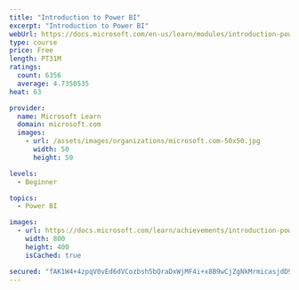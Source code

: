 ```yaml
---
title: "Introduction to Power BI"
excerpt: "Introduction to Power BI"
webUrl: https://docs.microsoft.com/en-us/learn/modules/introduction-power-bi/
type: course
price: Free
length: PT31M
ratings:
  count: 6356
  average: 4.7350535
heat: 63

provider:
  name: Microsoft Learn
  domain: microsoft.com
  images:
    - url: /assets/images/organizations/microsoft.com-50x50.jpg
      width: 50
      height: 50

levels:
  - Beginner

topics:
  - Power BI

images:
  - url: https://docs.microsoft.com/learn/achievements/introduction-power-bi-social.png
    width: 800
    height: 400
    isCached: true

secured: "fAK1W4+4zpqV0vEd6dVCozbsh5bQraDxWjMF4i+x8B9wCjZgNkMrmicasjdD9mxGfu2fYvsV+jyz7UO4Ylb1e3MCe05Cbjwl5vfgc05NEP6IgkVHVuhQb7u2lh56s9j0XrmVH3h4QQSmeICXwDW7PvowNAiUi8mbDSYZkC0kbJZpp7XqI5hm+2MahjiFEFAxZMnkxA7Tx+HJKAU3axDmurGEE7O/fqYhLXP3Kk1fM5z9f9vX+PC1xdRrdNxuVslpW62nT6Iawq2EbvBpE44rGgssAR48u+XYxqZGHDRDi9WUJCCHFLUDZUzgXCgFEpRdNgmS+Xw81zrTB/aeq8UM/a7c28fkD2TJ/KjwgyBstV6KYfpBciSHIcVGuX8EhXEbQVHD2hqDVCfXjvDf5FLhJdnR9j/b72T++hW7A45JSZ0=;bKUX0PdDuHmTji0SiEgMcw=="
---
```


